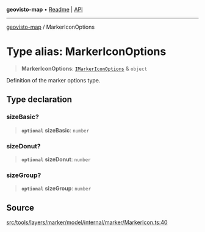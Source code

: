 **geovisto-map** • [Readme](../README.md) \| [API](../globals.md)

***

[geovisto-map](../README.md) / MarkerIconOptions

# Type alias: MarkerIconOptions

> **MarkerIconOptions**: [`IMarkerIconOptions`](IMarkerIconOptions.md) & `object`

Definition of the marker options type.

## Type declaration

### sizeBasic?

> **`optional`** **sizeBasic**: `number`

### sizeDonut?

> **`optional`** **sizeDonut**: `number`

### sizeGroup?

> **`optional`** **sizeGroup**: `number`

## Source

[src/tools/layers/marker/model/internal/marker/MarkerIcon.ts:40](https://github.com/geovisto/geovisto-map/blob/e22d774889dbc28cc1ec62933ecf6bab6690f172/src/tools/layers/marker/model/internal/marker/MarkerIcon.ts#L40)
